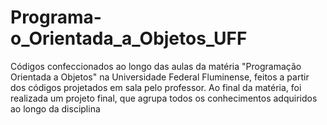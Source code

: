 # Programa-o_Orientada_a_Objetos_UFF
Códigos confeccionados ao longo das aulas da matéria "Programação Orientada a Objetos" na Universidade Federal Fluminense, feitos a partir dos códigos projetados em sala pelo professor. Ao final da matéria, foi realizada um projeto final, que agrupa todos os conhecimentos adquiridos ao longo da disciplina
